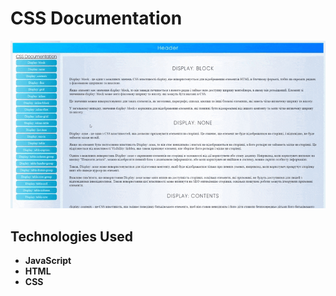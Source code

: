 # CSS Documentation
![Preview Animation](https://github.com/akoval29/CSS-Documentation/blob/main/src/preview.gif)
## Technologies Used
- **JavaScript**
- **HTML**
- **CSS** 
